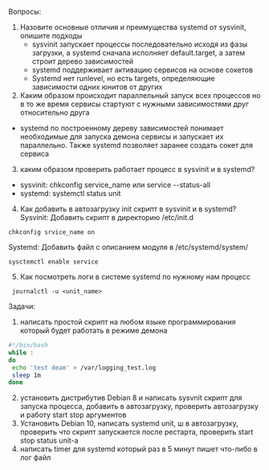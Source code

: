 Вопросы:
1. Назовите основные отличия и преимущества systemd от sysvinit, опишите подходы  
   - sysvinit запускает процессы последовательно исходя из фазы загрузки, а systemd сначала исполняет default.target, а затем строит дерево зависимостей
   - systemd поддерживает активацию сервисов на основе сокетов
   - Systemd нет runlevel, но есть targets, определяющие зависимости одних юнитов от других
2. Каким образом происходит параллельный запуск всех процессов но в то же время сервисы стартуют с нужными зависимостями друг относительно друга  
- systemd по построенному дереву зависимостей понимает необходимые для запуска демона сервисы и запускает их параллельно. Также systemd позволяет заранее создать сокет для сервиса
3. каким образом проверить работает процесс в sysvinit и в systemd?  
- sysvinit:
  chkconfig service_name или service --status-all  
 - systemd: systemctl status unit  
4. Как добавить в автозагрузку init скрипт в sysvinit и в systemd?  
  Sysvinit: Добавить скрипт в директорию /etc/init.d  
```
chkconfig srvice_name on
```
Systemd: Добавить файл с описанием модуля в /etc/systemd/system/  
```
sysctemctl enable service
```
5. Как посмотреть логи в системе systemd по нужному нам процесс  
```
 journalctl -u <unit_name>  
```
Задачи:  
1. написать простой скрипт на любом языке программирования который будет работать в режиме демона  
  ```bash
 #!/bin/bash
 while :
 do
   echo 'test deam' > /var/logging_test.log
   sleep 1m
 done
 ```
2. установить дистрибутив Debian 8 и написать sysvnit скрипт для запуска процесса, добавить в автозагрузку, проверить автозагрузку и работу start stop аргументов
3. Установить Debian 10, написать systemd unit, ш в автозагрузку, проверить что скрипт запускается после рестарта, проверить start stop status unit-а
4. написать timer для systemd который раз в 5 минут пишет что-либо в лог файл
